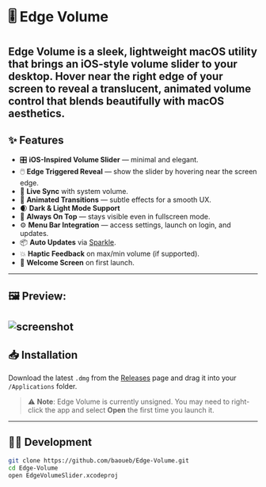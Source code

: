 # 🎚️ Edge Volume

**Edge Volume** is a sleek, lightweight macOS utility that brings an iOS-style volume slider to your desktop. Hover near the right edge of your screen to reveal a translucent, animated volume control that blends beautifully with macOS aesthetics.
---

## ✨ Features

- 🎛️ **iOS-Inspired Volume Slider** — minimal and elegant.
- 🖱️ **Edge Triggered Reveal** — show the slider by hovering near the screen edge.
- 🔄 **Live Sync** with system volume.
- 💬 **Animated Transitions** — subtle effects for a smooth UX.
- 🌒 **Dark & Light Mode Support**
- 🌟 **Always On Top** — stays visible even in fullscreen mode.
- ⚙️ **Menu Bar Integration** — access settings, launch on login, and updates.
- 📦 **Auto Updates** via [Sparkle](https://sparkle-project.org/).
- 💥 **Haptic Feedback** on max/min volume (if supported).
- 📃 **Welcome Screen** on first launch.

---

## 🖼️ Preview:
![screenshot](https://i.postimg.cc/ZRTV0znH/Product-Preview.png)
---

## 📥 Installation

Download the latest `.dmg` from the [Releases](https://github.com/baoueb/Edge-Volume/releases) page and drag it into your `/Applications` folder.

> ⚠️ **Note**: Edge Volume is currently unsigned. You may need to right-click the app and select **Open** the first time you launch it.

---

## 🧑‍💻 Development

```bash
git clone https://github.com/baoueb/Edge-Volume.git
cd Edge-Volume
open EdgeVolumeSlider.xcodeproj
